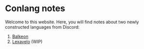 # Conlang notes
Welcome to this website. Here, you will find notes about two newly constructed languages from Discord:
1. [Balkeon](Balkeon/index.md)
2. [Lexavelo](Lexavelo/index.md) (WIP)
